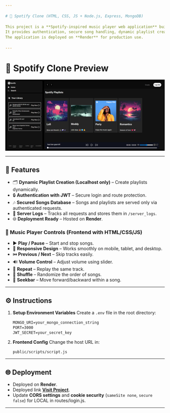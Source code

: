 ```yaml
---

# 🎵 Spotify Clone (HTML, CSS, JS + Node.js, Express, MongoDB)

This project is a **Spotify-inspired music player web application** built using **HTML, CSS, and JavaScript** for the frontend, and **Node.js, Express, and MongoDB** for the backend.
It provides authentication, secure song handling, dynamic playlist creation (locally), and a modern music player UI with interactive controls.
The application is deployed on **Render** for production use.

---
```


# 🎵 Spotify Clone Preview

![Spotify Clone](Preview.png)

---

## 🚀 Features

* 🗂 **Dynamic Playlist Creation (Localhost only)** – Create playlists dynamically.
* 🔒 **Authentication with JWT** – Secure login and route protection.
* 🎶 **Secured Songs Database** – Songs and playlists are served only via authenticated requests.
* 📝 **Server Logs** – Tracks all requests and stores them in `/server_logs`.
* 🌐 **Deployment Ready** – Hosted on **Render**.

### 🎵 Music Player Controls (Frontend with HTML/CSS/JS)

* ▶️ **Play / Pause** – Start and stop songs.
* 📱 **Responsive Design** – Works smoothly on mobile, tablet, and desktop.
* ⏮️ **Previous / Next** – Skip tracks easily.
* 🔊 **Volume Control** – Adjust volume using slider.
* 🔁 **Repeat** – Replay the same track.
* 🔀 **Shuffle** – Randomize the order of songs.
* 📍 **Seekbar** – Move forward/backward within a song.

---

## ⚙️ Instructions

1. **Setup Environment Variables**
   Create a `.env` file in the root directory:

   ```env
   MONGO_URI=your_mongo_connection_string
   PORT=3000
   JWT_SECRET=your_secret_key
   ```

2. **Frontend Config**
   Change the host URL in:

   ```
   public/scripts/script.js
   ```

---

## 🌐 Deployment

* Deployed on **Render**.
* Deployed link **[Visit Project](spotify-project-7f8n.onrender.com "Spotify Clone")**.
* Update **CORS settings** and **cookie security** (`sameSite none`, `secure false`) for LOCAL in routes/login.js.

---
